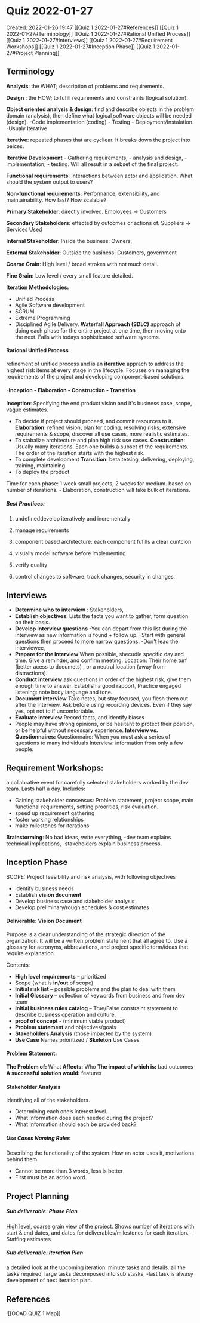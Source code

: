    # Quiz 2022-01-27
Created: 2022-01-26 19:47
[[Quiz 1 2022-01-27#References]]
[[Quiz 1 2022-01-27#Terminology]]
[[Quiz 1 2022-01-27#Rational Unified Process]]
[[Quiz 1 2022-01-27#Interviews]]
[[Quiz 1 2022-01-27#Requirement Workshops]]
[[Quiz 1 2022-01-27#Inception Phase]]
[[Quiz 1 2022-01-27#Project Planning]]
## Terminology
**Analysis**: the WHAT; description of problems and requirements. 

**Design** : the HOW; to fufill requirements and constraints (logical solution).

**Object oriented analysis & design**: find and describe objects in the problem domain (analysis), then define what logical software objects will be needed (design). 
-Code implementation (coding) - Testing - Deployment/Instalation. 
-Usualy Iterative

**Iterative**: repeated phases that are cycliear. It breaks down the project into peices. 

**Iterative Development** - Gathering requirements, - analysis and design, - implementation, - testing. Will all result in a sebset of the final project. 

**Functional requirements**: Interactions between actor and application. What should the system output to users?

**Non-functional requirements**: Performance, extensibility, and maintainability. How fast? How scalable? 

**Primary Stakeholder**: directly involved. Employees -> Customers

**Secondary Stakeholders**: effected by outcomes or actions of. Suppliers -> Services Used

**Internal Stakeholder**: Inside the business: Owners, 

**External Stakeholder**: Outside the business: Customers, government

**Coarse Grain**:  High level / broad strokes with not much detail. 

**Fine Grain:** Low level / every small feature detailed.

**Iteration Methodologies:**
- Unified Process
- Agile Software development
- SCRUM
- Extreme Programming
- Disciplined Agile Delivery. 
**Waterfall Approach (SDLC)** approach of doing each phase for the entire project at one time, then moving onto the next. Fails with todays sophisticated software systems. 

#### **Rational Unified Process** 
refinement of unified process and is an **iterative** apprach to address the highest risk items at every stage in the lifecycle. Focuses on managing the requirements of the project and developing component-based solutions. 

 #### -Inception - Elaboration - Construction - Transition 
**Inception**: Specifying the end product vision and it's business case, scope, vague estimates. 
- To decide if project should proceed, and commit resources to it. 
**Elaboration**: refined vision, plan for coding, resolving risks, extensive requirements & scope, discover all use cases, more realistic estimates. 
- To stabalize architecture and plan high risk use cases. 
**Construction**: Usually many iterations. Each one builds a subset of the requirements. The order of the iteration starts with the highest risk. 
- To complete development
**Transition**: beta tetsing, delivering, deploying, training, maintaining. 
- To deploy the product

Time for each phase: 1 week small projects, 2 weeks for medium. based on number of iterations. - Elaboration, construction will take bulk of iterations. 

##### Best Practices:
1. undefineddevelop iteratively and incrementally

2. manage requirements

3. component based architecture: each component fufills a clear cuntcion

4. visually model software before implementing

5. verify quality

6. control changes to software: track changes, security in changes, 

## Interviews
- **Determine who to interview** : Stakeholders, 
- **Establish objectives**: 
Lists the facts you want to gather, form question on their basis. 
- **Develop Interview questions**
-You can depart from this list during the interview as new information is found + follow up.
-Start with general questions then proceed to more narrow questions. 
-Don't lead the interviewee, 
- **Prepare for the interview** 
When possible, shecudle specific day and time. Give a reminder, and confirm meeting. Location: Their home turf (better acess to documets) , or a neutral location (away from distractions). 
- **Conduct interview**
ask questions in order of the highest risk, give them enough time to answer. 
Establish a good rapport, 
Practice engaged listening: note body language and tone.
- **Document interview**
Take notes, but stay focused, you flesh them out after the interview. 
Ask before using recording devices. Even if they say yes, opt not to if uncomfortable. 
- **Evaluate interview**
Record facts, and identify biases
- People may have strong opinions, or be hesitant to protect their position, or be helpful without necessary experience. 
**Interview vs. Questionnaires:**
Questionnaire: When you must ask a series of questions to many individuals
Interview: information from only a few people. 

## Requirement Workshops: 
a collabrative event for carefully selected stakeholders worked by the dev team. Lasts half a day. Includes: 
- Gaining stakeholder consensus: 
Problem statement, project scope, main functional requirements, setting proorities, risk evaluation. 
- speed up requirement gathering
- foster working relationships
- make milestones for iterations. 

**Brainstorming**: No bad ideas, write everything, 
-dev team explains technical implications, 
-stakeholders explain business process. 

## Inception Phase
 SCOPE: Project feasibility and risk analysis, with following objectives
- Identify business needs 
- Establish **vision document**
- Develop business case and stakeholder analysis
- Develop preliminary/rough schedules & cost estimates

#### Deliverable: Vision Document
Purpose is a clear understanding of the strategic direction of the organization. 
It will be a written problem statement that all agree to. 
Use a glossary for acronyms, abbreviations, and project specific term/ideas that require explanation.

Contents:
- **High level requirements** – prioritized
- Scope (what is **in/out** of scope)
- **Initial risk list** – possible problems and the plan to deal with them
- **Initial Glossary** – collection of keywords from business and from dev team
- **Initial business rules catalog** – True/False constraint statement to describe business operation and culture.
- **proof of concept** - (minimum viable product)
- **Problem statement** and objectives/goals
- **Stakeholders Analysis** (those impacted by the system)
- **Use Case** Names prioritized / **Skeleton** Use Cases 

#### Problem Statement:
**The Problem of:** What
**Affects:** Who
**The impact of which is:** bad outcomes
**A successful solution would:** features

#### Stakeholder Analysis
Identifying all of the stakeholders.
- Determining each one’s interest level.
- What Information does each needed during the project?
- What Information should each be provided back?

##### Use Cases Naming Rules
Describing the functionality of the system. How an actor uses it, motivations behind them. 
- Cannot be more than 3 words, less is better
- First must be an action word.

## Project Planning
##### Sub deliverable: Phase Plan
High level, coarse grain view of the project. 
Shows number of iterations with start & end dates, and dates for deliverables/milestones for each iteration. - Staffing estimates

##### Sub deliverable: Iteration Plan
a detailed look at the upcoming iteration: minute tasks and details. 
all the tasks required, large tasks decomposed into sub stasks, 
-last task is alwasy development of next iteration plan.

## References
![[OOAD QUIZ 1 Map]]



